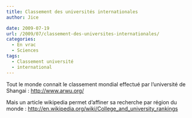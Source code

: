 ```yaml
---
title: Classement des universités internationales
author: Jice

date: 2009-07-19
url: /2009/07/classement-des-universites-internationales/
categories:
  - En vrac
  - Sciences
tags:
  - Classement université
  - international
---
```

Tout le monde connait le classement mondial effectué par l&#8217;université de Shangai : <a href="http://www.arwu.org/" target="_blank">http://www.arwu.org/</a>

Mais un article wikipedia permet d&#8217;affiner sa recherche par région du monde : <a href="http://en.wikipedia.org/wiki/College_and_university_rankings" target="_blank">http://en.wikipedia.org/wiki/College_and_university_rankings</a>